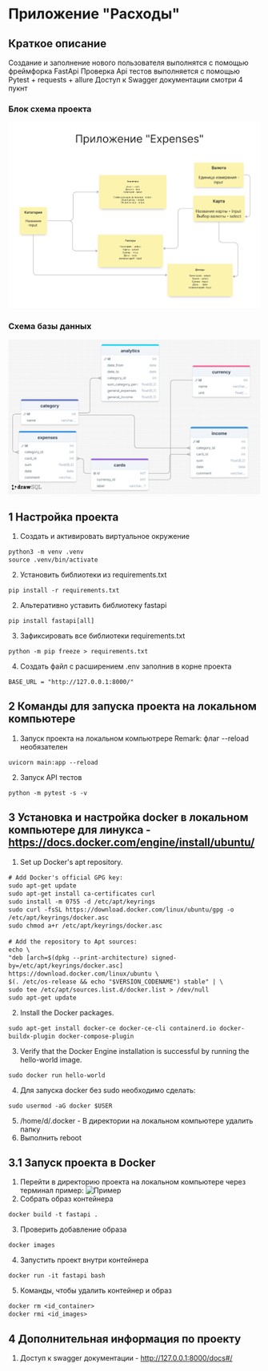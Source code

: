 
# Приложение "Расходы"

## Краткое описание 
Создание и заполнение нового пользователя выполнятся с помощью фреймфорка FastApi
Проверка Api тестов выполняется с помощью Pytest + requests + allure
Доступ к Swagger документации смотри 4 пукнт
### Блок схема проекта 
!["Блок схема"](/src/photo/block_schemas.png)

### Схема базы данных
!["Блок схема"](/src/photo/db_schemas.png)
## 1 Настройка проекта

1. Создать и активировать виртуальное окружение

```angular2html
python3 -m venv .venv
source .venv/bin/activate
```

2. Установить библиотеки из requirements.txt
```angular2html
pip install -r requirements.txt
```
2. Альтеративно уставить библиотеку fastapi
```angular2html
pip install fastapi[all]
```

3. Зафиксировать все библиотеки requirements.txt

```angular2html
python -m pip freeze > requirements.txt
```
4. Создать файл с расширением .env заполнив в корне проекта
```angular2html
BASE_URL = "http://127.0.0.1:8000/"
```
## 2 Команды для запуска проекта на локальном компьютере

1. Запуск проекта на локальном компьютрере
   Remark: флаг --reload необязателен

```angular2html
uvicorn main:app --reload
```
2. Запуск API тестов 
```angular2html
python -m pytest -s -v
```
## 3 Установка и настройка docker в локальном компьютере для линукса - https://docs.docker.com/engine/install/ubuntu/

1. Set up Docker's apt repository.

```angular2html
# Add Docker's official GPG key:
sudo apt-get update
sudo apt-get install ca-certificates curl
sudo install -m 0755 -d /etc/apt/keyrings
sudo curl -fsSL https://download.docker.com/linux/ubuntu/gpg -o /etc/apt/keyrings/docker.asc
sudo chmod a+r /etc/apt/keyrings/docker.asc

# Add the repository to Apt sources:
echo \
"deb [arch=$(dpkg --print-architecture) signed-by=/etc/apt/keyrings/docker.asc] https://download.docker.com/linux/ubuntu \
$(. /etc/os-release && echo "$VERSION_CODENAME") stable" | \
sudo tee /etc/apt/sources.list.d/docker.list > /dev/null
sudo apt-get update
```

2. Install the Docker packages.

```angular2html
sudo apt-get install docker-ce docker-ce-cli containerd.io docker-buildx-plugin docker-compose-plugin
```

3. Verify that the Docker Engine installation is successful by running the hello-world image.

```angular2html
sudo docker run hello-world
```

4. Для запуска docker без sudo необходимо сделать:

```angular2html
sudo usermod -aG docker $USER
```

5. /home/d/.docker - В директории на локальном компьютере удалить папку
6. Выполнить reboot

## 3.1 Запуск проекта в Docker
1. Перейти в директорию проекта на локальном компьютере через терминал пример:
   <img alt="Пример" height="100" src="![img.png](img.png)" title="Пример" width="100"/>
2. Собрать образ контейнера
```angular2html
docker build -t fastapi .
```
3. Проверить добавление образа
```angular2html
docker images
```
4. Запустить проект внутри контейнера
```angular2html
docker run -it fastapi bash
```
5. Команды, чтобы удалить контейнер и образ
```angular2html
docker rm <id_container>
docker rmi <id_images>
```

## 4 Дополнительная информация по проекту

1. Доступ к swagger документации - http://127.0.0.1:8000/docs#/


